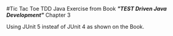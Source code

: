 #Tic Tac Toe TDD Java
Exercise from Book _**"TEST Driven Java Development"**_ Chapter 3

Using JUnit 5 insteaf of JUnit 4 as shown on the Book. 